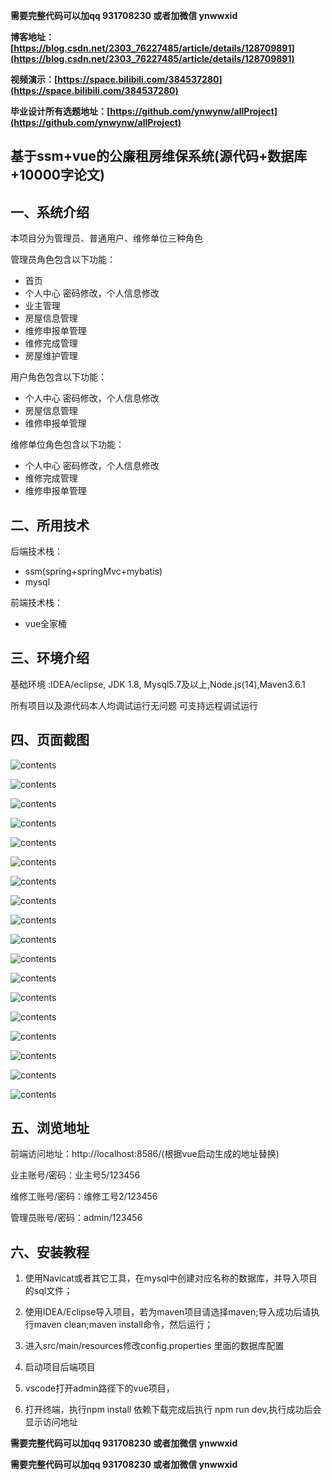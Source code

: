 **需要完整代码可以加qq  931708230 或者加微信 ynwwxid**

**博客地址：[https://blog.csdn.net/2303_76227485/article/details/128709891](https://blog.csdn.net/2303_76227485/article/details/128709891)**

**视频演示：[https://space.bilibili.com/384537280](https://space.bilibili.com/384537280)**

**毕业设计所有选题地址：[https://github.com/ynwynw/allProject](https://github.com/ynwynw/allProject)**

## 基于ssm+vue的公廉租房维保系统(源代码+数据库+10000字论文)

## 一、系统介绍
本项目分为管理员、普通用户、维修单位三种角色

管理员角色包含以下功能：
- 首页
- 个人中心
密码修改，个人信息修改
- 业主管理
- 房屋信息管理
- 维修申报单管理
- 维修完成管理
- 房屋维护管理

用户角色包含以下功能：
- 个人中心
  密码修改，个人信息修改
- 房屋信息管理
- 维修申报单管理

维修单位角色包含以下功能：
- 个人中心
  密码修改，个人信息修改
- 维修完成管理
- 维修申报单管理

## 二、所用技术

后端技术栈：

- ssm(spring+springMvc+mybatis)
- mysql

前端技术栈：

- vue全家桶


## 三、环境介绍

基础环境 :IDEA/eclipse, JDK 1.8, Mysql5.7及以上,Node.js(14),Maven3.6.1

所有项目以及源代码本人均调试运行无问题 可支持远程调试运行

## 四、页面截图

![contents](./picture/picture0.png)

![contents](./picture/picture1.png)

![contents](./picture/picture2.png)

![contents](./picture/picture3.png)

![contents](./picture/picture4.png)

![contents](./picture/picture5.png)

![contents](./picture/picture6.png)

![contents](./picture/picture7.png)

![contents](./picture/picture8.png)

![contents](./picture/picture9.png)

![contents](./picture/picture10.png)

![contents](./picture/picture11.png)

![contents](./picture/picture12.png)

![contents](./picture/picture13.png)

![contents](./picture/picture14.png)

![contents](./picture/picture15.png)

![contents](./picture/picture16.png)

![contents](./picture/picture17.png)


## 五、浏览地址

前端访问地址：http://localhost:8586/(根据vue启动生成的地址替换)

业主账号/密码：业主号5/123456

维修工账号/密码：维修工号2/123456 

管理员账号/密码：admin/123456

## 六、安装教程

1. 使用Navicat或者其它工具，在mysql中创建对应名称的数据库，并导入项目的sql文件；

2. 使用IDEA/Eclipse导入项目，若为maven项目请选择maven;导入成功后请执行maven clean;maven install命令，然后运行；

3. 进入src/main/resources修改config.properties 里面的数据库配置

4. 启动项目后端项目 

5. vscode打开admin路径下的vue项目，

6. 打开终端，执行npm install 依赖下载完成后执行 npm run dev,执行成功后会显示访问地址

   

**需要完整代码可以加qq  931708230 或者加微信 ynwwxid**

**需要完整代码可以加qq  931708230 或者加微信  ynwwxid**





